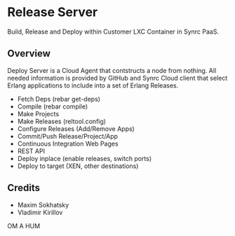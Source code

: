 Release Server
==============

Build, Release and Deploy within Customer LXC Container in Synrc PaaS.

Overview
--------

Deploy Server is a Cloud Agent that contstructs a node from nothing.
All needed information is provided by GitHub and Synrc Cloud client
that select Erlang applications to include into a set of Erlang Releases.

* Fetch Deps (rebar get-deps)
* Compile (rebar compile)
* Make Projects
* Make Releases (reltool.config)
* Configure Releases (Add/Remove Apps)
* Commit/Push Release/Project/App
* Continuous Integration Web Pages
* REST API
* Deploy inplace (enable releases, switch ports)
* Deploy to target (XEN, other destinations)

Credits
-------

* Maxim Sokhatsky
* Vladimir Kirillov

OM A HUM
